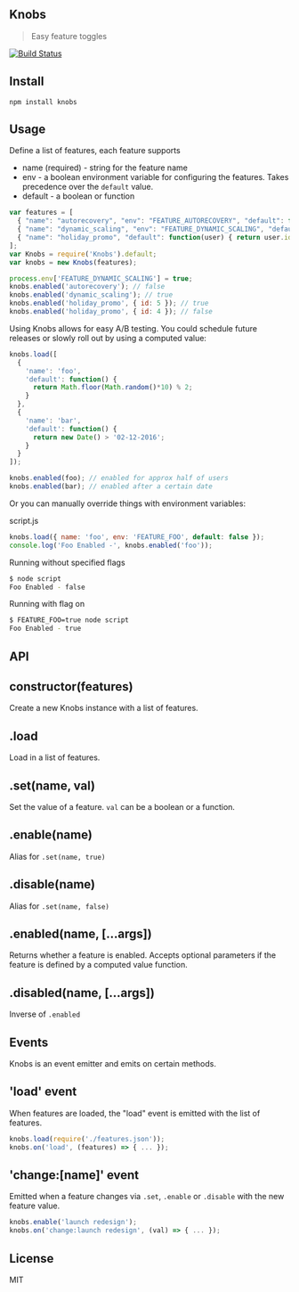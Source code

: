 Knobs
---

> Easy feature toggles

[![Build Status](https://travis-ci.org/prestonp/knobs.svg)](https://travis-ci.org/prestonp/knobs)

Install
---

```
npm install knobs
```

Usage
---

Define a list of features, each feature supports

* name (required) - string for the feature name
* env - a boolean environment variable for configuring the features. Takes
  precedence over the `default` value.
* default - a boolean or function

```js
var features = [
  { "name": "autorecovery", "env": "FEATURE_AUTORECOVERY", "default": false },
  { "name": "dynamic_scaling", "env": "FEATURE_DYNAMIC_SCALING", "default": false },
  { "name": "holiday_promo", "default": function(user) { return user.id % 2; } }
];
var Knobs = require('Knobs').default;
var knobs = new Knobs(features);

process.env['FEATURE_DYNAMIC_SCALING'] = true;
knobs.enabled('autorecovery'); // false
knobs.enabled('dynamic_scaling'); // true
knobs.enabled('holiday_promo', { id: 5 }); // true
knobs.enabled('holiday_promo', { id: 4 }); // false
```

Using Knobs allows for easy A/B testing. You could schedule
future releases or slowly roll out by using a computed value:

```js
knobs.load([
  {
    'name': 'foo',
    'default': function() {
      return Math.floor(Math.random()*10) % 2;
    }
  },
  {
    'name': 'bar',
    'default': function() {
      return new Date() > '02-12-2016';
    }
  }
]);

knobs.enabled(foo); // enabled for approx half of users
knobs.enabled(bar); // enabled after a certain date
```

Or you can manually override things with environment variables:

script.js

```js
knobs.load({ name: 'foo', env: 'FEATURE_FOO', default: false });
console.log('Foo Enabled -', knobs.enabled('foo'));
```

Running without specified flags
```bash
$ node script
Foo Enabled - false
```
Running with flag on
```bash
$ FEATURE_FOO=true node script
Foo Enabled - true
```


API
---

constructor(features)
---

Create a new Knobs instance with a list of features.

.load
---

Load in a list of features.

.set(name, val)
---

Set the value of a feature. `val` can be a boolean or a function.

.enable(name)
---

Alias for `.set(name, true)`

.disable(name)
---

Alias for `.set(name, false)`

.enabled(name, [...args])
---

Returns whether a feature is enabled. Accepts optional parameters
if the feature is defined by a computed value function.

.disabled(name, [...args])
---

Inverse of `.enabled`

Events
---

Knobs is an event emitter and emits on certain methods.

'load' event
---

When features are loaded, the "load" event is emitted with
the list of features.

```js
knobs.load(require('./features.json'));
knobs.on('load', (features) => { ... });
```

'change:[name]' event
---

Emitted when a feature changes via `.set`, `.enable` or `.disable`
with the new feature value.

```js
knobs.enable('launch redesign');
knobs.on('change:launch redesign', (val) => { ... });
```

License
---

MIT
